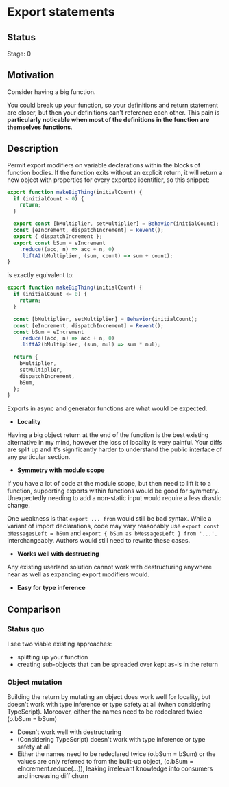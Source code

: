# Export statements

## Status

Stage: 0

## Motivation

Consider having a big function.

You could break up your function, so your definitions and return statement are closer, but then your definitions can't reference each other. This pain is **particularly noticable when most of the definitions in the function are themselves functions**.

## Description

Permit export modifiers on variable declarations within the blocks of function bodies. If the function exits without an explicit return, it will return a new object with properties for every exported identifier, so this snippet:

```js
export function makeBigThing(initialCount) {
  if (initialCount < 0) {
    return;
  }

  export const [bMultiplier, setMultiplier] = Behavior(initialCount);
  const [eIncrement, dispatchIncrement] = Revent();
  export { dispatchIncrement };
  export const bSum = eIncrement
    .reduce((acc, n) => acc + n, 0)
    .liftA2(bMultiplier, (sum, count) => sum + count);
}
```

is exactly equivalent to:

```js
export function makeBigThing(initialCount) {
  if (initialCount <= 0) {
    return;
  }

  const [bMultiplier, setMultiplier] = Behavior(initialCount);
  const [eIncrement, dispatchIncrement] = Revent();
  const bSum = eIncrement
    .reduce((acc, n) => acc + n, 0)
    .liftA2(bMultiplier, (sum, mul) => sum * mul);

  return {
    bMultiplier,
    setMultiplier,
    dispatchIncrement,
    bSum,
  };
}
```

Exports in async and generator functions are what would be expected.

- **Locality**

Having a big object return at the end of the function is the best existing alternative in my mind, however the loss of locality is very painful. Your diffs are split up and it's significantly harder to understand the public interface of any particular section.

- **Symmetry with module scope**

If you have a lot of code at the module scope, but then need to lift it to a function, supporting exports within functions would be good for symmetry. Unexpectedly needing to add a non-static input would require a less drastic change.

One weakness is that `export ... from` would still be bad syntax. While a variant of import declarations, code may vary reasonably use `export const bMessagesLeft = bSum` and `export { bSum as bMessagesLeft } from '...'.` interchangeably. Authors would still need to rewrite these cases.

- **Works well with destructing**

Any existing userland solution cannot work with destructuring anywhere near as well as expanding export modifiers would.

- **Easy for type inference**

## Comparison

### Status quo

I see two viable existing approaches:

- splitting up your function
- creating sub-objects that can be spreaded over kept as-is in the return

### Object mutation

Building the return by mutating an object does work well for locality, but doesn't work with type inference or type safety at all (when considering TypeScript). Moreover, either the names need to be redeclared twice (o.bSum = bSum)
- Doesn't work well with destructuring
- (Considering TypeScript) doesn't work with type inference or type safety at all
- Either the names need to be redeclared twice (o.bSum = bSum) or the values are only referred to from the built-up object, (o.bSum = eIncrement.reduce(...)), leaking irrelevant knowledge into consumers and increasing diff churn
